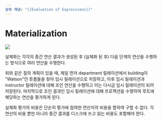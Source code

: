 ```yaml
---
상위 개념: "[[Evaluation of Expressions]]"
---
```

# Materialization
![](https://i.imgur.com/1bXVqt5.png)

실체화는 각각의 중간 연산 결과가 생성된 후 (실체화 된 후) 다음 단계의 연산을 수행하는 방식으로 여러 연산을 수행한다. 

위와 같은 질의 계획이 있을 때, 제일 먼저 department 릴레이션에서 building이 "Watson"인 튜플들을 찾아 임시 릴레이션으로 저장하고, 이후 임시 릴레이션과 instructor 릴레이션에 대해 조인 연산을 수행하고 이는 다시금 임시 릴레이션이 되어 저장된다. 마지막으로 조인 결과인 임시 릴레이션에 대해 프로젝션을 수행하여 루트에 해당하는 연산을 평가하게 된다.

실체화 평가의 비용은 단순히 평가에 참여한 연산자의 비용을 합하여 구할 수 없다. 각 연산의 비용 뿐만 아니라 중간 결과를 디스크에 쓰고 읽는 비용도 포함해야 한다.